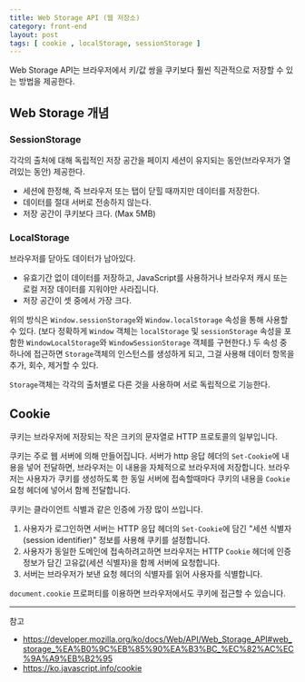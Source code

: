 ```yaml
---
title: Web Storage API (웹 저장소)
category: front-end
layout: post
tags: [ cookie , localStorage, sessionStorage ]
---
```


Web Storage API는 브라우저에서 키/값 쌍을 쿠키보다 훨씬 직관적으로 저장할 수 있는 방법을 제공한다.

## Web Storage 개념

### SessionStorage

각각의 출처에 대해 독립적인 저장 공간을 페이지 세션이 유지되는 동안(브라우저가 열려있는 동안) 제공한다.

- 세션에 한정해, 즉 브라우저 또는 탭이 닫힐 때까지만 데이터를 저장한다.
- 데이터를 절대 서버로 전송하지 않는다.
- 저장 공간이 쿠키보다 크다. (Max 5MB)

### LocalStorage

브라우저를 닫아도 데이터가 남아있다.

- 유효기간 없이 데이터를 저장하고, JavaScript를 사용하거나 브라우저 캐시 또는 로컬 저장 데이터를 지워야만 사라집니다.
- 저장 공간이 셋 중에서 가장 크다.

위의 방식은 `Window.sessionStorage`와 `Window.localStorage` 속성을 통해 사용할 수 있다. (보다 정확하게 `Window` 객체는 `localStorage` 및 `sessionStorage` 속성을 포함한 `WindowLocalStorage`와 `WindowSessionStorage` 객체를 구현한다.) 두 속성 중 하나에 접근하면 `Storage`객체의 인스턴스를 생성하게 되고,
그걸 사용해 데이터 항목을 추가, 회수, 제거할 수 있다.

`Storage`객체는 각각의 출처별로 다른 것을 사용하며 서로 독립적으로 기능한다.

## Cookie

쿠키는 브라우저에 저장되는 작은 크키의 문자열로 HTTP 프로토콜의 일부입니다.

쿠키는 주로 웹 서버에 의해 만들어집니다. 서버가 http 응답 헤더의 `Set-Cookie`에 내용을 넣어 전달하면, 브라우저는 이 내용을 자체적으로 브라우저에 저장합니다. 브라우저는 사용자가 쿠키를 생성하도록 한 동일 서버에 접속할때마다 쿠키의 내용을 `Cookie` 요청 헤더에 넣어서 함께 전달합니다.

쿠키는 클라이언트 식별과 같은 인증에 가장 많이 쓰입니다.

1. 사용자가 로그인하면 서버는 HTTP 응답 헤더의 `Set-Cookie`에 담긴 "세션 식별자(session identifier)" 정보를 사용해 쿠키를 설정합니다.
2. 사용자가 동일한 도메인에 접속하려고하면 브라우저는 HTTP `Cookie` 헤더에 인증정보가 담긴 고유값(세션 식별자)을 함께 서버에 요청합니다.
3. 서버는 브라우저가 보낸 요청 헤더의 식별자를 읽어 사용자를 식별합니다.

`document.cookie` 프로퍼티를 이용하면 브라우저에서도 쿠키에 접근할 수 있습니다.

---

참고

- <https://developer.mozilla.org/ko/docs/Web/API/Web_Storage_API#web_storage_%EA%B0%9C%EB%85%90%EA%B3%BC_%EC%82%AC%EC%9A%A9%EB%B2%95>
- <https://ko.javascript.info/cookie>